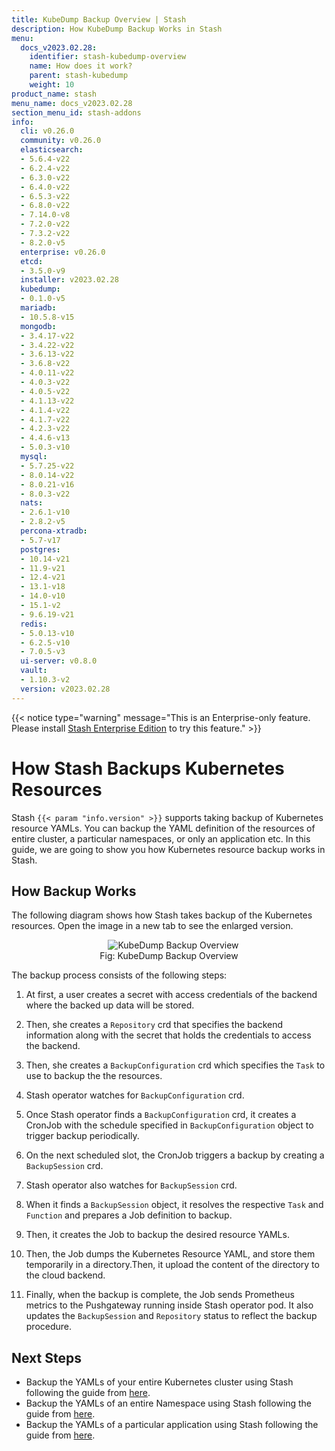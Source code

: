 ```yaml
---
title: KubeDump Backup Overview | Stash
description: How KubeDump Backup Works in Stash
menu:
  docs_v2023.02.28:
    identifier: stash-kubedump-overview
    name: How does it work?
    parent: stash-kubedump
    weight: 10
product_name: stash
menu_name: docs_v2023.02.28
section_menu_id: stash-addons
info:
  cli: v0.26.0
  community: v0.26.0
  elasticsearch:
  - 5.6.4-v22
  - 6.2.4-v22
  - 6.3.0-v22
  - 6.4.0-v22
  - 6.5.3-v22
  - 6.8.0-v22
  - 7.14.0-v8
  - 7.2.0-v22
  - 7.3.2-v22
  - 8.2.0-v5
  enterprise: v0.26.0
  etcd:
  - 3.5.0-v9
  installer: v2023.02.28
  kubedump:
  - 0.1.0-v5
  mariadb:
  - 10.5.8-v15
  mongodb:
  - 3.4.17-v22
  - 3.4.22-v22
  - 3.6.13-v22
  - 3.6.8-v22
  - 4.0.11-v22
  - 4.0.3-v22
  - 4.0.5-v22
  - 4.1.13-v22
  - 4.1.4-v22
  - 4.1.7-v22
  - 4.2.3-v22
  - 4.4.6-v13
  - 5.0.3-v10
  mysql:
  - 5.7.25-v22
  - 8.0.14-v22
  - 8.0.21-v16
  - 8.0.3-v22
  nats:
  - 2.6.1-v10
  - 2.8.2-v5
  percona-xtradb:
  - 5.7-v17
  postgres:
  - 10.14-v21
  - 11.9-v21
  - 12.4-v21
  - 13.1-v18
  - 14.0-v10
  - 15.1-v2
  - 9.6.19-v21
  redis:
  - 5.0.13-v10
  - 6.2.5-v10
  - 7.0.5-v3
  ui-server: v0.8.0
  vault:
  - 1.10.3-v2
  version: v2023.02.28
---
```


{{< notice type="warning" message="This is an Enterprise-only feature. Please install [Stash Enterprise Edition](/docs/v2023.02.28/setup/install/enterprise/) to try this feature." >}}

# How Stash Backups Kubernetes Resources

Stash `{{< param "info.version" >}}` supports taking backup of Kubernetes resource YAMLs. You can backup the YAML definition of the resources of entire cluster, a particular namespaces, or only an application etc. In this guide, we are going to show you how Kubernetes resource backup works in Stash.

## How Backup Works

The following diagram shows how Stash takes backup of the Kubernetes resources. Open the image in a new tab to see the enlarged version.

<figure align="center">
  <img alt="KubeDump Backup Overview" src="/docs/v2023.02.28/addons/kubedump/overview/images/kubedump-backup.svg">
  <figcaption align="center">Fig: KubeDump Backup Overview</figcaption>
</figure>

The backup process consists of the following steps:

1. At first, a user creates a secret with access credentials of the backend where the backed up data will be stored.

2. Then, she creates a `Repository` crd that specifies the backend information along with the secret that holds the credentials to access the backend.

3. Then, she creates a `BackupConfiguration` crd which specifies the `Task` to use to backup the the resources.

4. Stash operator watches for `BackupConfiguration` crd.

5. Once Stash operator finds a `BackupConfiguration` crd, it creates a CronJob with the schedule specified in `BackupConfiguration` object to trigger backup periodically.

6. On the next scheduled slot, the CronJob triggers a backup by creating a `BackupSession` crd.

7. Stash operator also watches for `BackupSession` crd.

8. When it finds a `BackupSession` object, it resolves the respective `Task` and `Function` and prepares a Job definition to backup.

9. Then, it creates the Job to backup the desired resource YAMLs.

10. Then, the Job dumps the Kubernetes Resource YAML, and store them temporarily in a directory.Then, it upload the content of the directory to the cloud backend.

11. Finally, when the backup is complete, the Job sends Prometheus metrics to the Pushgateway running inside Stash operator pod. It also updates the `BackupSession` and `Repository` status to reflect the backup procedure.

## Next Steps

- Backup the YAMLs of your entire Kubernetes cluster using Stash following the guide from [here](/docs/v2023.02.28/addons/kubedump/cluster/).
- Backup the YAMLs of an entire Namespace using Stash following the guide from [here](/docs/v2023.02.28/addons/kubedump/namespace/).
- Backup the YAMLs of a particular application using Stash following the guide from [here](/docs/v2023.02.28/addons/kubedump/application/).
